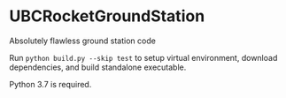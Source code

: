 # UBCRocketGroundStation
Absolutely flawless ground station code

Run `python build.py --skip test` to setup virtual environment, download dependencies, and build standalone executable.

Python 3.7 is required.
